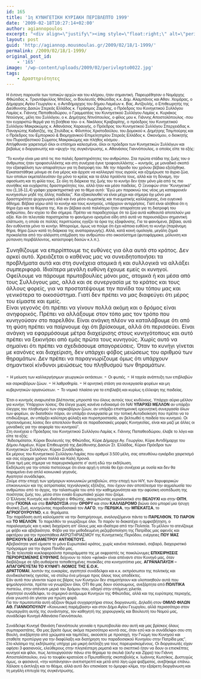 ```yaml
---
id: 165
title: '1η ΚΥΝΗΓΕΤΙΚΗ ΚΥΡΙΑΚΗ ΠΕΡΙΒΛΕΠΤΟ 1999'
date: '2009-02-18T10:27:14+02:00'
author: agiannopoulos
excerpt: "<div align=\"justify\"><img style=\"float:right;\" alt=\"perivlepto002\" src=\"/wp-content/uploads/2009/02/perivlepto0022.jpg\" width=\"120\" height=\"90\" /><span style=\"font-size:8pt;font-family:arial, helvetica, sans-serif;\">Με ιδιαίτερη χαρά δεχτήκαμε την πρόσκληση να παρευρεθούμε και να καλύψουμε δημοσιογραφικά το γεγονός της συνάντησης εκατοντάδων κυνηγών, που έλαβε χώρα στο πανέμορφο χωριό <strong>«ΠΕΡΙΒΛΕΠΤΟ»</strong> του <strong>Δήμου Αγίου Γεωργίου Φθιώτιδας, την Κυριακή 17 Ιανουαρίου 1999</strong>.</span><br /><span style=\"font-size:8pt;font-family:arial, helvetica, sans-serif;\">Την εξαίρετη πραγματικά πρωτοβουλία και την άψογη από κάθε πλευρά οργάνωση, ανέλαβε ο Όμιλος Φίλων Αθανάσιου Γιαννόπουλου, «ΚΟΙΝΩΝΙΚΗ ΠΑΡΕΜΒΑΣΗ ΚΑΙ ΔΡΑΣΗ», σε συνεργασία με το Δήμο Αγίου Γεωργίου Φθιώτιδας.</span><br /><br /><span style=\"font-size:8pt;font-family:arial, helvetica, sans-serif;\">Ο σκοπός αυτής της συγκέντρωσης, που θα γίνεται, όπως ελέχθη, κάθε χρόνο την ίδια ημέρα σε διαφορετικό μέρος του Νομού, πέραν της γνωριμίας, επικοινωνίας και ανταλλαγής απόψεων μεταξύ των κυνηγών, ήταν να γίνει περαιτέρω συζήτηση γύρω από την κυνηγετική δραστηριότητα, σε συνδυασμό με το σεβασμό της πανίδας και του οικοσυστήματος του τόπου μας. Από νωρίς το πρωί, άρχισαν να καταφθάνουν στο προκαθορισμένο σημείο, στην είσοδο του <strong>ΠΕΡΙΒΛΕΠΤΟΥ</strong> (ακριβώς απέναντι από τα Βαρδουσία), πλήθος κόσμου, κυνηγοί με τις γυναίκες και τα παιδιά τους που πολύ σύντομα έγιναν εκατοντάδες και δημιούργησαν αμέτρητα πηγαδάκια συζητώντας μεταξύ τους τα κυνηγετικά δρώμενα της χώρας.</span><br /> \n"
layout: post
guid: 'http://agiannop.mousmoulas.gr/2009/02/18/1-1999/'
permalink: /2009/02/18/1-1999/
original_post_id:
    - '165'
image: '/wp-content/uploads/2009/02/perivlepto0022.jpg'
tags:
    - Δραστηριότητες
---
```


<span style="font-size:8pt;font-family:arial, helvetica, sans-serif;">Η έντονη παρουσία των τοπικών αρχών και του κλήρου, ήταν σημαντική. Παρευρέθησαν ο Νομάρχης Φθιώτιδας κ. Τριαντάφυλλος Μπέλος, οι Βουλευτές Φθιώτιδας κ.κ. Δημ. Αλαμπάνος και Αθαν. Χειμάρας, ο Δήμαρχος Αγίου Γεωργίου κ. ο Αντιδήμαρχος του δήμου Λαμιέων κ. Βας. Αντζουλής, ο Επιθεωρητής της Διεύθυνσης Δασών Στερεάς Ελλάδος κ. Γεράσιμος Ζαμάνης, ο Πρόεδρος του Κυνηγετικού Συλλόγου Λαμίας κ. Γιάννης Παπαθεοδώρου, ο Γραμματέας του Κυνηγετικού Συλλόγου Λαμίας κ. Κυριάκος Ντούσγος, μέλη του Συλλόγου, ο κ. Δημήτρης Ντινόπουλος, ο φίλος μου κ. Γιάννης Αποστολόπουλος -που τον ευχαριστώ θερμά για τη βοήθεια του- ο κ. Νικόλαος Κραβαρίτης, ο πρόεδρος του Κυνηγετικού Συλλόγου Μακρακώμης κ. Αθανάσιος Χαραυγής, ο Πρόεδρος του Κυνηγετικού Συλλόγου Σπερχειάδας κ. Παναγιώτης Καδατζής, της Στυλίδας κ. Φίλιππος Χριστοδούλου, του Δομοκού κ. Δημήτρης Τσιμπούρης και ο Πρόεδρος του Εμπορικού &amp; Βιομηχανικού Επιμελητηρίου Στερεάς Ελλάδος κ. Οικονόμου, ο διοικητής του Πυροσβεστικού Σώματος Μακρακώμης και πλήθος κόσμου .</span>  
<span style="font-size:8pt;font-family:arial, helvetica, sans-serif;">Απήφθυναν χαιρετισμό όλοι οι επίσημοι καλεσμένοι, όλοι οι πρόεδροι των Κυνηγετικών Συλλόγων και βεβαίως ο διοργανωτής και «ψυχή» της συγκέντρωσης, κ. Αθανάσιος Γιαννόπουλος, ο οποίος είπε τα εξής:</span>

<div style="text-align:justify;"></div><span style="font-size:8pt;font-family:arial, helvetica, sans-serif;">  
“Το κυνήγι είναι μια από τις πιο παλιές δραστηριότητες του ανθρώπου. Στα πρώτα στάδια της ζωής του ο άνθρωπος ήταν τροφοσυλλέκτης και στη συνέχεια έγινε τροφοσυλλέκτης – κυνηγός, με μοναδικό σκοπό την εξασφάλιση των απαραίτητων για τη διατροφή του.  
Με την πάροδο του χρόνου βέβαια εξελίχθηκε. Εγκαταστάθηκε μόνιμα σε ένα μέρος και άρχισε να καλλιεργεί τους αγρούς και εξημέρωσε τα άγρια ζώα, των οποίων εκμεταλλευόταν όχι μόνο το κρέας και τα άλλα προϊόντα τους, αλλά και τη δύναμη, την αφοσίωση και τη φιλία τους. Σε όλη τη διάρκεια της ζωής του το κυνήγι δεν ήταν μόνο μία από τις πιο συνήθεις και ευχάριστες δραστηριότητες του, αλλά ήταν και μέσο παιδείας.  
Ο Ξενοφών στον “Κυνηγετικό” του (1,18-11,4) γράφει χαρακτηριστικά για το θέμα αυτό: “Εγώ μεν παρακινώ τοις νέοις μη καταφρονείν κυνηγεσίων μηδέ της άλλης παιδείας”.  
Και εξακολουθεί να είναι μέχρι και σήμερα όχι μόνο μια δραστηριότητα ψυχαγωγική αλά και ένα μέσο σωματικής και πνευματικής καλλιέργειας, ένα ευγενικό άθλημα.  
Βέβαια γύρω από το κυνήγι και τους κυνηγούς, υπάρχουν αντιρρήσεις. Γιατί είναι αλήθεια ότι η θήρα έχει και τα θύματα της. Και αν βέβαια αυτά παλιότερα ήταν απαραίτητα για τη διατροφή του ανθρώπου, δεν ισχύει το ίδιο σήμερα. Πρέπει να παραδεχτούμε ότι τα ζώα αυτά καθεαυτά αποτελούν μια αξία. Και ότι τελευταία παρατηρείται το φαινόμενο ορισμένα είδη από αυτά να παρουσιάζουν σημαντική ελάττωση, η οποία σε πολλές περιπτώσεις εγγίζει τα όρια της εξαφάνισης.  
Για τα φαινόμενα, βέβαια, αυτά δεν ευθύνεται μόνο το κυνήγι. Μπορούμε, όμως να πούμε ότι έχει κάποια ευθύνη το κυνήγι (παράνομη θήρα, θήρα ζώων κατά τη διάρκεια της αναπαραγωγής). Αλλά, κατά κοινή ομολογία, μεγάλη ζημιά προκαλείται από την αλόγιστη επέμβαση του ανθρώπου στο οικοσύστημα (φυτοφάρμακα, μόλυνση και ρύπανση περιβάλλοντος, καταστροφή δασών κ.λ.π.).</span>

Συνηθίζουμε να επιρρίπτουμε τις ευθύνες για όλα αυτά στο κράτος. Δεν αρκεί αυτό. Χρειάζεται ο καθένας μας να συνειδητοποιήσει τα προβλήματα αυτά και στη συνέχεια ατομικά ή και συλλογικά να αλλάξει συμπεριφορά. Ιδιαίτερα μεγάλη ευθύνη έχουμε εμείς οι κυνηγοί. Οφείλουμε να πάρουμε πρωτοβουλίες μόνοι μας, ατομικά ή και μέσα από τους Συλλόγους μας, αλλά και σε συνεργασία με το κράτος και τους άλλους φορείς, για να προστατέψουμε την πανίδα του τόπου μας και γενικότερα το οικοσύστημα. Γιατί δεν πρέπει να μας διαφεύγει ότι μέρος του είμαστε και εμείς.  
Είναι γεγονός ότι πρέπει να γίνουν πολλά ακόμη και ο δρόμος είναι ανηφορικός. Πρέπει να αλλάξουμε στον τόπο μας τον τρόπο που κυνηγούσαν στο παρελθόν. Είναι ανάγκη πλέον να καταλάβουμε ότι από τη φύση πρέπει να παίρνουμε όχι ότι βρίσκουμε, αλλά ότι περισσεύει. Είναι ανάγκη να εφαρμόσουμε μέτρα διαχείρισης στους κυνηγότοπους και αυτό πρέπει να ξεκινήσει από εμάς πρώτα τους κυνηγούς. Χωρίς αυτό να σημαίνει ότι πρέπει να σχεδιάσουμε απαγορεύσεις. Όταν το κυνήγι γίνεται με κανόνες και διαχείριση, δεν υπάρχει φόβος μειώσεως του αριθμού των θηραμάτων. Δεν πρέπει να παραγνωρίζουμε όμως ότι υπάρχουν σημαντικοί κίνδυνοι μειώσεως του πληθυσμού των θηραμάτων.

<div style="text-align:justify;"></div>- <span style="font-size:8pt;font-family:arial, helvetica, sans-serif;">Η μείωση των καλλιεργήσιμων γεωργικών εκτάσεων. </span>
- <span style="font-size:8pt;font-family:arial, helvetica, sans-serif;">Οι φωτιές. </span>
- <span style="font-size:8pt;font-family:arial, helvetica, sans-serif;">Η ταχεία ανάπτυξη των επιβλαβών και σαρκοβόρων ζώων. </span>
- <span style="font-size:8pt;font-family:arial, helvetica, sans-serif;">Η λαθροθηρία. </span>
- <span style="font-size:8pt;font-family:arial, helvetica, sans-serif;">Η αρνητική στάση για συνεργασία φορέων και μη κυβερνητικών οργανώσεων. </span>
- <span style="font-size:8pt;font-family:arial, helvetica, sans-serif;">Το νομικό πλαίσιο για τα επιβλαβή και κυρίως η έλλειψη της παιδείας. </span>

<span style="font-size:8pt;font-family:arial, helvetica, sans-serif;">Έτσι ο κυνηγός αναρωτιέται βλέποντας μπροστά του όλους αυτούς τους κινδύνους. Υπάρχει αύριο μέλλον για κυνήγι; Υπάρχουν λύσεις; Θα έλεγα χωρίς κανένα ενδοιασμό ότι ΝΑΙ **ΥΠΑΡΧΕΙ ΜΕΛΛΟΝ** αν υπάρξει έλεγχος του πληθυσμού των σαρκοβόρων ζώων, αν υπάρξει επιστημονική ερευνητική συνεργασία όλων των φορέων, αν διατεθούν πόροι, αν υπάρξει συνεργασία με την τοπική Αυτοδιοίκηση που πρέπει να το επιδιώξουμε, αν υπάρξει καλύτερη φύλαξη και πυροπροστασία, αν βελτιωθεί η παιδεία του κυνηγού. Οι προτεινόμενες λύσεις δεν αποτελούν θυσία σε παραδοσιακές μορφές Κυνηγεσίας, είναι και μαζί με άλλες οι μοναδικές για την αειφορία του κυνηγιού”.</span>  
<span style="font-size:8pt;font-family:arial, helvetica, sans-serif;">Στη συνέχεια ο Πρόεδρος του Κυνηγετικού Συλλόγου Λαμίας κ. Γιάννης Παπαθεοδώρου, έλαβε το λόγο και είπε τα εξής:</span>  
<span style="font-size:8pt;font-family:arial, helvetica, sans-serif;">“Αιδεσιμότατοι, Κύριοι Βουλευτές της Φθιώτιδος, Κύριε Δήμαρχε Αγ. Γεωργίου, Κύριε Αντιδήμαρχε του Δήμου Λαμιέων, Κύριε Επιθεωρητά της Διεύθυνσης Δασών Στ. Ελλάδος, Κύριοι Πρόεδροι των Κυνηγετικών Συλλόγων, Κύριοι Συνάδελφοι,</span>  
<span style="font-size:8pt;font-family:arial, helvetica, sans-serif;">Εκ μέρους του Κυνηγετικού Συλλόγου Λαμίας που αριθμοί 3.500 μέλη, σας απευθύνω εγκάρδιο χαιρετισμό και σας εύχομαι χρόνια πολλά και Καλή Χρονιά.</span>  
<span style="font-size:8pt;font-family:arial, helvetica, sans-serif;">Είναι τιμή μας σήμερα να παρευρισκόμαστε σ’ αυτή εδώ την εκδήλωση.</span>  
<span style="font-size:8pt;font-family:arial, helvetica, sans-serif;">Εκδήλωση για την οποία πιστεύουμε ότι είναι αρχή η οποία θα έχει συνέχεια με ουσία και δεν θα παραμείνει ένα απλό κοινωνικό γεγονός.</span>  
<span style="font-size:8pt;font-family:arial, helvetica, sans-serif;">Αγαπητοί συνάδελφοι,</span>  
<span style="font-size:8pt;font-family:arial, helvetica, sans-serif;">Ζούμε στην εποχή των γρήγορων κοινωνικών μεταβολών, στην εποχή των Η/Υ, των δορυφορικών επικοινωνιών και της αστραπιαίας τεχνολογικής εξέλιξης, που έχουν σαν αποτέλεσμα την αιχμαλωσία του ανθρώπου από το άγχος, την ταλαιπωρία του από την καθημερινότητα και την αφύσικη ισοπέδωση της ποιότητας ζωής του, μέσα στον ενιαίο Ευρωπαϊκό χώρο που ζούμε.</span>  
<span style="font-size:8pt;font-family:arial, helvetica, sans-serif;">Ο Έλληνας Κυνηγός και ιδιαίτερα ο Φθιώτης, ακουμπώντας κυριολεκτικά στο **ΒΕΛΟΥΧΙ** και στην **ΟΙΤΗ**, στην **ΓΚΙΟΝΑ** και στα **ΒΑΡΔΟΥΣΙΑ** στην **ΟΡΘΡΥ** και στον **ΚΑΛΛΙΔΡΟΜΟ** βιώνει όσο μπορεί μια ήσυχη Φυσική Ζωή, κυνηγώντας παραδοσιακά τον **ΛΑΓΟ**, την **ΠΕΡΔΙΚΑ**, την **ΜΠΕΚΑΤΣΑ**, το **ΑΓΡΙΟΓΟΥΡΟΥΝΟ**, κ.α. θηράματα.</span>  
<span style="font-size:8pt;font-family:arial, helvetica, sans-serif;">Την παράδοση αυτή καλούμαστε να την διατηρήσουμε, αναλογιζόμενοι πάντα το **ΠΑΡΕΛΘΟΝ**, **ΤΟ** **ΠΑΡΟΝ** και **ΤΟ** **ΜΕΛΛΟΝ**. Το παρελθόν το γνωρίζουμε όλοι. Το παρόν το διακατέχει η αμφισβήτηση, ο παραλογισμός και η κακή διαχείριση απ’ όλους μας και ιδιαίτερα από την Πολιτεία. Το μέλλον το ατενίζουμε με φόβο και αβεβαιότητα. Φόβο για την μεθοδευμένη ρεζερβοποίηση της Πατρίδας μας αφενός και αφετέρου για την προσπάθεια ΑΚΡΩΤΗΡΙΑΣΜΟΥ της Κυνηγετικής Περιόδου, ενέργειες **ΠΟΥ ΜΑΣ ΒΡΙΣΚΟΥΝ ΕΚ ΔΙΑΜΕΤΡΟΥ ΑΝΤΙΘΕΤΟΥΣ.**</span>  
<span style="font-size:8pt;font-family:arial, helvetica, sans-serif;">Αβεβαιότητα γιατί είμαστε το μόνο Ευρωπαϊκό κράτος, χωρίς κανένα πολιτειακό, σοβαρό, διαχειριστικό πρόγραμμα για την άγρια Πανίδα μας.</span>  
<span style="font-size:8pt;font-family:arial, helvetica, sans-serif;">Τα δε τελευταία κυκλοφορούντα προγράμματα της με εκφραστές τις ποικιλώνυμες **ΕΠΙΧΕΙΡΗΣΕΙΣ ΠΕΡΙΟΡΙΣΜΕΝΗΣ ΕΥΘΥΝΗΣ** δείχνουν το πόσο «φιλικά» είναι απέναντι στον Κυνηγό μας, όταν διαβάζουμε σε ήδη αυθαίρετα τοποθετημένες πινακίδες στα κυνηγοτόπια μας. **ΑΓΡΑΝΑΠΑΥΣΗ – ΑΠΑΓΟΡΕΥΕΤΑΙ ΤΟ ΚΥΝΗΓΙ -ΝΟΜΟΣ ΤΗΣ Ε.Ο.Κ.**</span>  
<span style="font-size:8pt;font-family:arial, helvetica, sans-serif;">**ΔΡΑΤΤΟΜΑΙ**, λοιπόν της ευκαιρίας, αγαπητοί συνάδελφοι και κ.κ. εκπρόσωποι της πολιτικής και συνδικαλιστικής ηγεσίας, να στείλω ένα μήνυμα προς όλους τους αποδέκτες.</span>  
<span style="font-size:8pt;font-family:arial, helvetica, sans-serif;">Εάν αυτά που γίνονται τώρα εις βάρος των Κυνηγών δεν σταματήσουν και υλοποιηθούν αυτά που φημολογούνται, πρέπει να γνωρίζουν όλοι, ΟΤΙ θα μας δουν σύσσωμους, ανεξάρτητα από **ΠΟΛΙΤΙΚΑ** πιστεύω, στην απέναντι μεριά του δρόμου που, οδηγεί στην επόμενη χιλιετία.</span>  
<span style="font-size:8pt;font-family:arial, helvetica, sans-serif;">Αγαπητοί συνάδελφοι, το σημερινό αντάμωμα Κυνηγών της Φθιώτιδας, αλλά και της ευρύτερης περιοχής, είναι γνωστό ότι γίνεται για πρώτη φορά.</span>  
<span style="font-size:8pt;font-family:arial, helvetica, sans-serif;">Για την πρωτοτυπία αυτή αξίζουν θερμά συγχαρητήρια στους διοργανωτές. Δηλαδή στον **ΟΜΙΛΟ ΦΙΛΩΝ ΑΘ. ΓΙΑΝΝΟΠΟΥΛΟΥ** «Κοινωνική παρέμβαση» και στον Δήμο Αγίου Γεωργίου, αλλά περισσότερο στον πρωτεργάτη αυτής της συνάντησης, τον καθηγητή της χειρουργικής και Βουλευτή του Νομού μας, συνάδελφο Κυνηγό Αθανάσιο Γιαννόπουλο.</span>

<span style="font-size:8pt;font-family:arial, helvetica, sans-serif;">Συνάδελφε Κυνηγέ Θανάση Γιαννόπουλε γενναία η πρωτοβουλία σου αυτή και μας βρίσκεις όλους συμπαραστάτες. Θα μας βρείτε όμως ακόμα περισσότερο κοντά σας, όταν εσύ και οι συνάδελφοι σου στη Βουλή, ανεξάρτητα από χρώματα και ταμπέλες, ακούσετε με προσοχή, την Γνώμη του Κυνηγού και σταθείτε προπύργια για την διαφύλαξη και διατήρηση του παραδοσιακού Κυνηγίου στην Πατρίδα μας”.</span>  
<span style="font-size:8pt;font-family:arial, helvetica, sans-serif;">Στο κλείσιμο της εκδήλωσης υπήρχε μια μικρή έκπληξη για τους παρευρισκομένους. Οι διοργανωτές είχαν αφήσει 3 φασιανούς, ελεύθερους στην πλησιέστερη ρεματιά και το σκεπτικό ήταν να δουν οι επισκέπτες κυνηγοί και φίλοι, πως λειτουργούσαν πάνω στο θήραμα τα σκυλιά (ϋεΛγ και Ζίρρο) του Γιάννη Αποστολόπουλου, ενώ το τουφέκι κρατούσε ο Πρωταθλητής σκοποβολής κ. Ιωάννης Κωτσίκος. Δυστυχώς όμως, οι φασιανοί, «την κοπάνησαν» ανεπιστρεπτί και μετά από λίγη ώρα ψαξίματος, ανεβήκαμε επάνω. Χάλασε η έκπληξη και το θέαμα, αλλά αυτό δεν επισκίασε το όμορφο κλίμα, την εξαίρετη διοργάνωση και τη μεγάλη επιτυχία της συγκέντρωσης.</span>